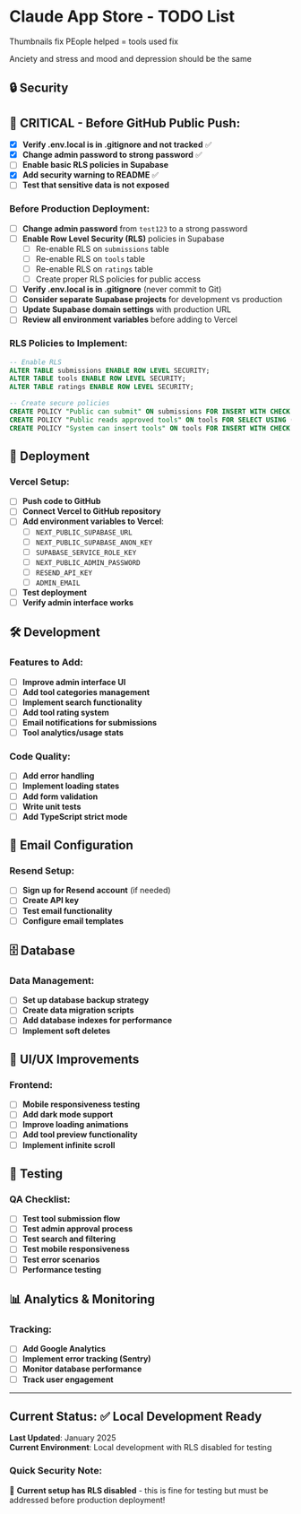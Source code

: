 # Claude App Store - TODO List

Thumbnails fix
PEople helped = tools used fix

Anciety and stress and mood and depression should be the same

## 🔒 Security

## 🚨 CRITICAL - Before GitHub Public Push:
- [x] **Verify .env.local is in .gitignore and not tracked** ✅
- [x] **Change admin password to strong password** ✅
- [ ] **Enable basic RLS policies in Supabase** 
- [x] **Add security warning to README** ✅
- [ ] **Test that sensitive data is not exposed**

### Before Production Deployment:
- [ ] **Change admin password** from `test123` to a strong password
- [ ] **Enable Row Level Security (RLS)** policies in Supabase
  - [ ] Re-enable RLS on `submissions` table
  - [ ] Re-enable RLS on `tools` table  
  - [ ] Re-enable RLS on `ratings` table
  - [ ] Create proper RLS policies for public access
- [ ] **Verify .env.local is in .gitignore** (never commit to Git)
- [ ] **Consider separate Supabase projects** for development vs production
- [ ] **Update Supabase domain settings** with production URL
- [ ] **Review all environment variables** before adding to Vercel

### RLS Policies to Implement:
```sql
-- Enable RLS
ALTER TABLE submissions ENABLE ROW LEVEL SECURITY;
ALTER TABLE tools ENABLE ROW LEVEL SECURITY;
ALTER TABLE ratings ENABLE ROW LEVEL SECURITY;

-- Create secure policies
CREATE POLICY "Public can submit" ON submissions FOR INSERT WITH CHECK (true);
CREATE POLICY "Public reads approved tools" ON tools FOR SELECT USING (status = 'approved');
CREATE POLICY "System can insert tools" ON tools FOR INSERT WITH CHECK (true);
```

## 🚀 Deployment

### Vercel Setup:
- [ ] **Push code to GitHub**
- [ ] **Connect Vercel to GitHub repository**
- [ ] **Add environment variables to Vercel**:
  - [ ] `NEXT_PUBLIC_SUPABASE_URL`
  - [ ] `NEXT_PUBLIC_SUPABASE_ANON_KEY`
  - [ ] `SUPABASE_SERVICE_ROLE_KEY`
  - [ ] `NEXT_PUBLIC_ADMIN_PASSWORD`
  - [ ] `RESEND_API_KEY`
  - [ ] `ADMIN_EMAIL`
- [ ] **Test deployment**
- [ ] **Verify admin interface works**

## 🛠️ Development

### Features to Add:
- [ ] **Improve admin interface UI**
- [ ] **Add tool categories management**
- [ ] **Implement search functionality**
- [ ] **Add tool rating system**
- [ ] **Email notifications for submissions**
- [ ] **Tool analytics/usage stats**

### Code Quality:
- [ ] **Add error handling**
- [ ] **Implement loading states**
- [ ] **Add form validation**
- [ ] **Write unit tests**
- [ ] **Add TypeScript strict mode**

## 📧 Email Configuration

### Resend Setup:
- [ ] **Sign up for Resend account** (if needed)
- [ ] **Create API key**
- [ ] **Test email functionality**
- [ ] **Configure email templates**

## 🗄️ Database

### Data Management:
- [ ] **Set up database backup strategy**
- [ ] **Create data migration scripts**
- [ ] **Add database indexes for performance**
- [ ] **Implement soft deletes**

## 📱 UI/UX Improvements

### Frontend:
- [ ] **Mobile responsiveness testing**
- [ ] **Add dark mode support**
- [ ] **Improve loading animations**
- [ ] **Add tool preview functionality**
- [ ] **Implement infinite scroll**

## 🧪 Testing

### QA Checklist:
- [ ] **Test tool submission flow**
- [ ] **Test admin approval process**
- [ ] **Test search and filtering**
- [ ] **Test mobile responsiveness**
- [ ] **Test error scenarios**
- [ ] **Performance testing**

## 📊 Analytics & Monitoring

### Tracking:
- [ ] **Add Google Analytics**
- [ ] **Implement error tracking (Sentry)**
- [ ] **Monitor database performance**
- [ ] **Track user engagement**

---

## Current Status: ✅ Local Development Ready

**Last Updated**: January 2025  
**Current Environment**: Local development with RLS disabled for testing

### Quick Security Note:
🚨 **Current setup has RLS disabled** - this is fine for testing but must be addressed before production deployment!